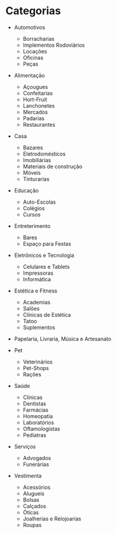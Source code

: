 # Categorias

- Automotivos
    - Borracharias
    - Implementos Rodoviários
    - Locações
    - Oficinas
    - Peças


- Alimentação
    - Açougues
    - Confeitarias
    - Hort-Fruit
    - Lanchonetes
    - Mercados
    - Padarias
    - Restaurantes


- Casa
    - Bazares
    - Eletrodomésticos
    - Imobiliárias
    - Materiais de construção
    - Móveis
    - Tinturarias


- Educação
    - Auto-Escolas
    - Colégios
    - Cursos


- Entreterimento
    - Bares
    - Espaço para Festas


- Eletrônicos e Tecnologia
    - Celulares e Tablets
    - Impressoras
    - Informática


- Estética e Fitness
    - Academias
    - Salões
    - Clínicas de Estética
    - Tatoo
    - Suplementos


- Papelaria, Livraria, Música e Artesanato


- Pet
    - Veterinários
    - Pet-Shops
    - Rações


- Saúde
    - Clínicas
    - Dentistas
    - Farmácias
    - Homeopatia
    - Laboratórios
    - Oftamologistas
    - Pediatras


- Serviços
    - Advogados
    - Funerárias


- Vestimenta
    - Acessórios
    - Alugueis
    - Bolsas
    - Calçados
    - Óticas
    - Joalherias e Relojoarias
    - Roupas
